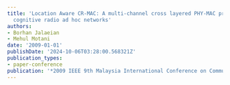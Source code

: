 ```yaml
---
title: 'Location Aware CR-MAC: A multi-channel cross layered PHY-MAC protocol for
  cognitive radio ad hoc networks'
authors:
- Borhan Jalaeian
- Mehul Motani
date: '2009-01-01'
publishDate: '2024-10-06T03:28:00.568321Z'
publication_types:
- paper-conference
publication: '*2009 IEEE 9th Malaysia International Conference on Communications (MICC)*'
---
```

